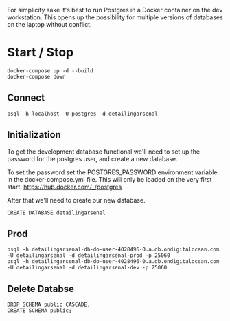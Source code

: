 For simplicity sake it's best to run Postgres in a Docker container on the dev workstation. This opens up the possibility for multiple versions of databases on the laptop without conflict. 

# Start / Stop
```
docker-compose up -d --build
docker-compose down
```
## Connect
```
psql -h localhost -U postgres -d detailingarsenal
```

## Initialization
To get the development database functional we'll need to set up the password for the postgres user, and create a new database.

To set the password set the POSTGRES_PASSWORD environment variable in the docker-compose.yml file. This will only be loaded on the very first start.
https://hub.docker.com/_/postgres

After that we'll need to create our new database. 
```
CREATE DATABASE detailingarsenal
```

## Prod

```
psql -h detailingarsenal-db-do-user-4028496-0.a.db.ondigitalocean.com -U detailingarsenal -d detailingarsenal-prod -p 25060
psql -h detailingarsenal-db-do-user-4028496-0.a.db.ondigitalocean.com -U detailingarsenal -d detailingarsenal-dev -p 25060
```

## Delete Databse

```
DROP SCHEMA public CASCADE;
CREATE SCHEMA public;
```
